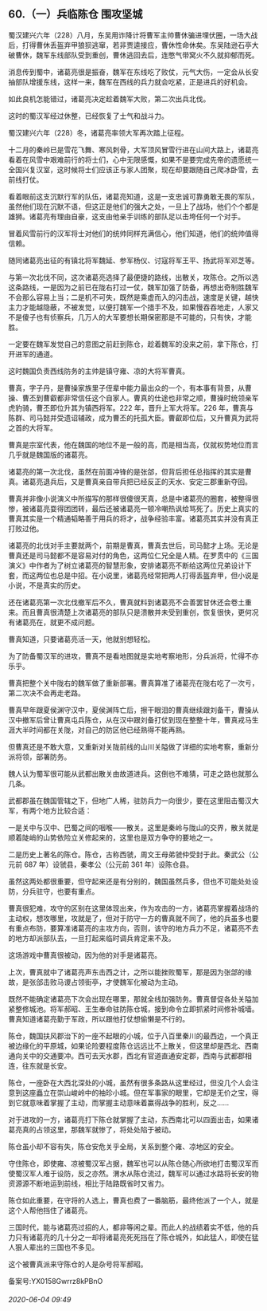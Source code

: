 ## 60.（一）兵临陈仓 围攻坚城
蜀汉建兴六年（228）八月，东吴用诈降计将曹军主帅曹休骗进埋伏圈，一场大战后，打得曹休丢盔弃甲狼狈逃窜，若非贾逵接应，曹休性命休矣。东吴陆逊石亭大破曹休，魏军东线部队受到重创，曹休逃回去后，连憋气带窝火不久就抑郁而死。



消息传到蜀中，诸葛亮很是振奋，魏军在东线吃了败仗，元气大伤，一定会从长安抽部队增援东线，这样一来，魏军在西线的兵力就会吃紧，正是进兵的好机会。



如此良机怎能错过，诸葛亮决定趁着魏军大败，第二次出兵北伐。



这时的蜀汉军经过休整，已经恢复了士气和战斗力。



蜀汉建兴六年（228）冬，诸葛亮率领大军再次踏上征程。



十二月的秦岭已是雪花飞舞、寒风刺骨，大军顶风冒雪行进在山间大路上，诸葛亮看着在风雪中艰难前行的将士们，心中无限感慨，如果不是要完成先帝的遗愿统一全国兴复汉室，这时候将士们应该正与家人团聚，现在却要跟随自己爬冰卧雪，去前线打仗。



看着眼前这支沉默行军的队伍，诸葛亮知道，这是一支忠诚可靠勇敢无畏的军队，虽然他们现在沉默不语，但这正是他们的强大之处，一旦上了战场，他们个个都是雄狮。诸葛亮有理由自豪，这支由他亲手训练的部队足以击垮任何一个对手。



冒着风雪前行的汉军将士对他们的统帅同样充满信心，他们知道，他们的统帅值得信赖。



随同诸葛亮出征的有镇北将军魏延、参军杨仪、讨寇将军王平、扬武将军邓芝等。



与第一次北伐不同，这次诸葛亮选择了最便捷的路线，出散关，攻陈仓。之所以选这条路线，一是因为之前已在陇右打过一仗，魏军加强了防备，再想出奇制胜魏军不会那么容易上当；二是机不可失，既然是乘虚而入的闪击战，速度是关键，越快主力才能越隐蔽，不被发觉，以便打魏军一个措手不及，如果慢吞吞地走，人家又不是傻子也有侦察兵，几万人的大军要想长期保密那是不可能的，只有快，才能胜。



一定要在魏军发觉自己的意图之前赶到陈仓，趁着魏军的没来之前，拿下陈仓，打开进军的通道。



这时魏国负责西线防务的主帅是镇守雍、凉的大将军曹真。



曹真，字子丹，是曹操家族里子侄辈中能力最出众的一个，有本事有背景，从曹操、曹丕到曹叡都非常信任这个自家人。曹真的仕途也非常之顺，曹操时统领亲军虎豹骑，曹丕即位升其为镇西将军。222 年，晋升上军大将军。226 年，曹真与陈群、司马懿并受遗诏辅政，成为曹丕的托孤大臣。曹叡即位后，又升曹真为武将之首的大将军。



曹真是宗室代表，他在魏国的地位不是一般的高，而是相当高，仅就权势地位而言几乎就是魏国版的诸葛亮。



诸葛亮的第一次北伐，虽然在前面冲锋的是张郃，但背后担任总指挥的其实是曹真。诸葛亮退兵后，又是曹真亲自带兵把已经反正的天水、安定三郡重新夺回。



曹真并非像小说演义中所描写的那样很傻很天真，总是中诸葛亮的圈套，被整得很惨，被诸葛亮耍得团团转，最后还被诸葛亮一顿冷嘲热讽给骂死了。历史上真实的曹真其实是一个精通韬略善于用兵的将才，战争经验丰富。诸葛亮其实并没有真正打败过他。



诸葛亮的北伐对手主要就两个，前期是曹真，曹真去世后，司马懿才上场。无论是曹真还是司马懿都不是容易对付的角色，这两位仁兄全是人精。在罗贯中的《三国演义》中作者为了树立诸葛亮的智慧形象，安排诸葛亮不断给这两位兄弟设计下套，而这两位也总是中招。在小说里，诸葛亮经常把两人打得丢盔弃甲，但小说是小说，不是真实的历史。



还在诸葛亮第一次北伐撤军后不久，曹真就料到诸葛亮不会善罢甘休还会卷土重来。而且曹真很清楚上次诸葛亮的部队只是溃散并未受到重创，恢复很快，更何况有诸葛亮在，就更不成问题。



曹真知道，只要诸葛亮活一天，他就别想轻松。



为了防备蜀汉军的进攻，曹真不是看地图就是实地考察地形，分兵派将，忙得不亦乐乎。



曹真把整个关中陇右的魏军做了重新部署。曹真算准了诸葛亮在陇右吃了一次亏，第二次决不会再走老路。



曹真早年跟夏侯渊守汉中，夏侯渊阵亡后，擦干眼泪的曹真继续跟刘备干，曹操从汉中撤军后曾让曹真屯兵陈仓，从在汉中跟刘备打仗到现在整整十年，曹真戎马生涯大半时间都在关陇，对自己的防区他已经熟得不能再熟。



但曹真还是不敢大意，又重新对关陇前线的山川关隘做了详细的实地考察，重新分派将领，部署防务。



魏人认为蜀军很可能从武都出散关由故道进兵。这倒也不难猜，可走之路也就那么几条。



武都郡虽在魏国管辖之下，但地广人稀，驻防兵力一向很少，要在这里阻击蜀汉大军，有两个地方比较合适：



一是关中与汉中、巴蜀之间的咽喉——散关。这里是秦岭与陇山的交界，散关就是顺着陡峭的山势依险立关修起来的，这里也是双方争夺的要地之一。



二是历史上著名的陈仓。陈仓，古称西虢，周文王母弟虢仲受封于此。秦武公（公元前 687 年）设虢县，秦孝公（公元前 361 年）设陈仓县。



虽然这两处都很重要，但守起来还是有分别的，魏国虽然兵多，但也不可能处处设防，分兵驻守，也要有重点。



曹真很犯难，攻守的区别在这里体现出来，作为攻击的一方，诸葛亮掌握着战场的主动权，想攻哪里，攻就是了，但对于防守一方的曹真就不同了，他的兵虽多也要有重点布防，要算准诸葛亮的主攻方向，否则，该守的地方兵力不足，诸葛亮不去的地方却派部队去，一旦打起来临时调兵肯定来不及。



这场游戏中曹真很被动，因为他的对手是诸葛亮。



上次，曹真就中了诸葛亮声东击西之计，之所以能挫败蜀军，那是因为张郃的缘故，是张郃击败马谡占领街亭，才使魏军化被动为主动。



既然不能确定诸葛亮下次会出现在哪里，那就全线加强防务。曹真督促各处关隘加紧整修城池。将军郝昭、王生奉命驻防陈仓城，接到命令立即抓紧时间修补城墙。曹真知道诸葛亮勤于军政，所以跟他打仗想偷懒是不行的。



陈仓，魏国扶风郡治下的一座不起眼的小城，位于八百里秦川的最西边，一个真正被边缘化的平原城，如果论险要程度陈仓远远比不上散关，但这里却是西北、西南通向关中的交通要冲。西可去天水郡，西北有官道直通安定郡，西南与武都郡相连，往东就是长安。



陈仓，一座卧在大西北深处的小城，虽然有很多条路从这里经过，但没几个人会注意到这座矗立在崇山峻岭中的袖珍小城。但在军事家的眼里，它却是无价之宝，得到它就意味着掌握了主动，而掌握主动意味着赢得战争的胜利，反之……



对于进攻的一方，诸葛亮打下陈仓就掌握了主动，东西南北可以四面出击，如果诸葛亮真的占领这里，那魏军就惨了，将处处陷于被动。



陈仓虽小却不容有失，陈仓安危关乎全局，关系到整个雍、凉地区的安全。



守住陈仓，即使雍、凉被蜀汉军占据，魏军也可以从陈仓随心所欲地打击蜀汉军而使蜀汉军人难于设防，反之亦然。渭水从陈仓流过，魏军可以通过水路将长安的物资源源不断地运到前线，相比于陆路既省时又省力。



陈仓如此重要，在守将的人选上，曹真也费了一番脑筋，最终他派了一个人，就是这个人帮他挡住了诸葛亮。



三国时代，能与诸葛亮过招的人，都非等闲之辈。而此人的战绩着实不低，他的兵力只有诸葛亮的几十分之一却将诸葛亮死死挡在了陈仓城外，如此猛人，即使在猛人狠人辈出的三国也不多见。



这个被曹真派来守陈仓的人是杂号将军郝昭。



备案号:YX0158Gwrrz8kPBnO


###### 2020-06-04 09:49
